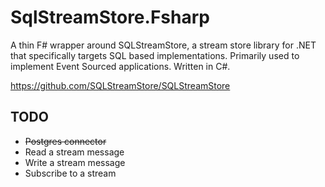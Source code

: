 # SqlStreamStore.Fsharp

A thin F# wrapper around SQLStreamStore, a stream store library for .NET that specifically targets SQL based implementations. Primarily used to implement Event Sourced applications. Written in C#.

https://github.com/SQLStreamStore/SQLStreamStore

## TODO

- ~~Postgres connector~~
- Read a stream message
- Write a stream message
- Subscribe to a stream
